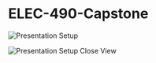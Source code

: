# ELEC-490-Capstone
![Presentation Setup](https://user-images.githubusercontent.com/48498666/157905006-c84da052-22d9-49ab-9429-3906adfe7878.jpg)

![Presentation Setup Close View](https://user-images.githubusercontent.com/48498666/157904695-9568e5cb-9c8b-412d-9ad7-7db7de91835f.jpg)
